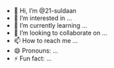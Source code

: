 - 👋 Hi, I’m @21-suldaan
- 👀 I’m interested in ...
- 🌱 I’m currently learning ...
- 💞️ I’m looking to collaborate on ...
- 📫 How to reach me ...
- 😄 Pronouns: ...
- ⚡ Fun fact: ...

<!---
21-suldaan/21-suldaan is a ✨ special ✨ repository because its `README.md` (this file) appears on your GitHub profile.
You can click the Preview link to take a look at your changes.
--->
